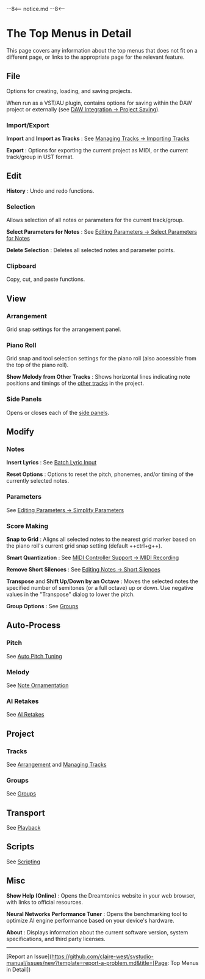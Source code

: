 --8<--
notice.md
--8<--

# The Top Menus in Detail

This page covers any information about the top menus that does not fit on a different page, or links to the appropriate page for the relevant feature.

## File
Options for creating, loading, and saving projects.

When run as a VST/AU plugin, contains options for saving within the DAW project or externally (see [DAW Integration → Project Saving](../daw-integration/plugin.md#project-saving)).

### Import/Export

**Import** and **Import as Tracks**
: See [Managing Tracks → Importing Tracks](../quickstart/managing-tracks.md#importing-tracks)

**Export**
: Options for exporting the current project as MIDI, or the current track/group in UST format.

## Edit
**History**
: Undo and redo functions.

### Selection
Allows selection of all notes or parameters for the current track/group.

**Select Parameters for Notes**
: See [Editing Parameters → Select Parameters for Notes](../parameters/editing-parameters.md#select-parameters-for-notes)

**Delete Selection**
: Deletes all selected notes and parameter points.

### Clipboard
Copy, cut, and paste functions.

## View

### Arrangement
Grid snap settings for the arrangement panel.

### Piano Roll
Grid snap and tool selection settings for the piano roll (also accessible from the top of the piano roll).

**Show Melody from Other Tracks**
: Shows horizontal lines indicating note positions and timings of the [other tracks](../quickstart/managing-tracks.md#creating-tracks) in the project.

### Side Panels
Opens or closes each of the [side panels](../workspace/side-panels.md).

## Modify

### Notes

**Insert Lyrics**
: See [Batch Lyric Input](batch-lyrics.md)

**Reset Options**
: Options to reset the pitch, phonemes, and/or timing of the currently selected notes.

### Parameters
See [Editing Parameters → Simplify Parameters](../parameters/editing-parameters.md#simplify-parameters)

### Score Making
**Snap to Grid**
: Aligns all selected notes to the nearest grid marker based on the piano roll's current grid snap setting (default ++ctrl+g++).

**Smart Quantization**
: See [MIDI Controller Support → MIDI Recording](midi-controller.md#midi-recording)

**Remove Short Silences**
: See [Editing Notes → Short Silences](../quickstart/editing-notes.md#short-silences)

**Transpose** and **Shift Up/Down by an Octave**
: Moves the selected notes the specified number of semitones (or a full octave) up or down. Use negative values in the "Transpose" dialog to lower the pitch.

**Group Options**
: See [Groups](groups.md)

## Auto-Process

### Pitch
See [Auto Pitch Tuning](../ai-functions/auto-pitch-tuning.md)

### Melody
See [Note Ornamentation](note-ornamentation.md)

### AI Retakes
See [AI Retakes](../ai-functions/ai-retakes.md)

## Project

### Tracks
See [Arrangement](../workspace/arrangement.md) and [Managing Tracks](../quickstart/managing-tracks.md)

### Groups
See [Groups](groups.md)

## Transport
See [Playback](../quickstart/playback.md)

## Scripts
See [Scripting](scripting.md)

## Misc
**Show Help (Online)**
: Opens the Dreamtonics website in your web browser, with links to official resources.

**Neural Networks Performance Tuner**
: Opens the benchmarking tool to optimize AI engine performance based on your device's hardware.

**About**
: Displays information about the current software version, system specifications, and third party licenses.

---

[Report an Issue](https://github.com/claire-west/svstudio-manual/issues/new?template=report-a-problem.md&title=[Page: Top Menus in Detail])
